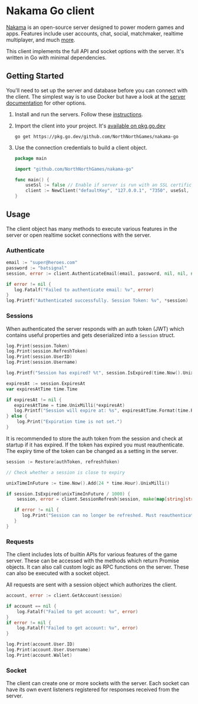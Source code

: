 # Nakama Go client

[Nakama](https://github.com/heroiclabs/nakama) is an open-source server designed to power modern games and apps.
Features include user accounts, chat, social, matchmaker, realtime multiplayer, and much [more](https://heroiclabs.com).

This client implements the full API and socket options with the server. It's written in Go with minimal dependencies.

## Getting Started

You'll need to set up the server and database before you can connect with the client. The simplest way is to use Docker
but have a look at the [server documentation](https://github.com/heroiclabs/nakama#getting-started) for other options.

1. Install and run the servers. Follow
   these [instructions](https://heroiclabs.com/docs/nakama/getting-started/install/docker/).

2. Import the client into your project.
   It's [available on pkg.go.dev](https://pkg.go.dev/github.com/NorthNorthGames/nakama-go)

   ```shell
   go get https://pkg.go.dev/github.com/NorthNorthGames/nakama-go
   ```

3. Use the connection credentials to build a client object.

   ```go
   package main

   import "github.com/NorthNorthGames/nakama-go"
   
   func main() {
	   useSsl := false // Enable if server is run with an SSL certificate
	   client := NewClient("defaultKey", "127.0.0.1", "7350", useSsl, nil, nil)
   }
   ```

## Usage

The client object has many methods to execute various features in the server or open realtime socket connections with
the server.

### Authenticate

```go
email := "super@heroes.com"
password := "batsignal"
session, error := client.AuthenticateEmail(email, password, nil, nil, nil)

if error != nil {
   log.Fatalf("Failed to authenticate email: %v", error)
}
log.Printf("Authenticated successfully. Session Token: %v", *session)
```

### Sessions

When authenticated the server responds with an auth token (JWT) which contains useful properties and gets deserialized
into a `Session` struct.

```go
log.Print(session.Token)
log.Print(session.RefreshToken)
log.Print(session.UserID)
log.Print(session.Username)

log.Printf("Session has expired? %t", session.IsExpired(time.Now().UnixMilli()/1000))

expiresAt := session.ExpiresAt
var expiresAtTime time.Time

if expiresAt != nil {
   expiresAtTime = time.UnixMilli(*expiresAt)
   log.Printf("Session will expire at: %s", expiresAtTime.Format(time.RFC3339))
} else {
    log.Print("Expiration time is not set.")
}
```

It is recommended to store the auth token from the session and check at startup if it has expired. If the token has
expired you must reauthenticate. The expiry time of the token can be changed as a setting in the server.

```go
session := Restore(authToken, refreshToken)

// Check whether a session is close to expiry

unixTimeInFuture := time.Now().Add(24 * time.Hour).UnixMilli()

if session.IsExpired(unixTimeInFuture / 1000) {
    session, error = client.SessionRefresh(session, make(map[string]string))

   if error != nil {
      log.Print("Session can no longer be refreshed. Must reauthenticate!")
   }
}
```

### Requests

The client includes lots of builtin APIs for various features of the game server. These can be accessed with the methods
which return Promise objects. It can also call custom logic as RPC functions on the server. These can also be executed
with a socket object.

All requests are sent with a session object which authorizes the client.

```go
account, error := client.GetAccount(session)

if account == nil {
    log.Fatalf("Failed to get account: %v", error)
}
if error != nil {
    log.Fatalf("Failed to get account: %v", error)
}

log.Print(account.User.ID)
log.Print(account.User.Username)
log.Print(account.Wallet)
```

### Socket

The client can create one or more sockets with the server. Each socket can have its own event listeners registered for
responses received from the server.

